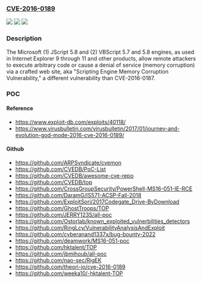 ### [CVE-2016-0189](https://cve.mitre.org/cgi-bin/cvename.cgi?name=CVE-2016-0189)
![](https://img.shields.io/static/v1?label=Product&message=n%2Fa&color=blue)
![](https://img.shields.io/static/v1?label=Version&message=n%2Fa&color=blue)
![](https://img.shields.io/static/v1?label=Vulnerability&message=n%2Fa&color=brighgreen)

### Description

The Microsoft (1) JScript 5.8 and (2) VBScript 5.7 and 5.8 engines, as used in Internet Explorer 9 through 11 and other products, allow remote attackers to execute arbitrary code or cause a denial of service (memory corruption) via a crafted web site, aka "Scripting Engine Memory Corruption Vulnerability," a different vulnerability than CVE-2016-0187.

### POC

#### Reference
- https://www.exploit-db.com/exploits/40118/
- https://www.virusbulletin.com/virusbulletin/2017/01/journey-and-evolution-god-mode-2016-cve-2016-0189/

#### Github
- https://github.com/ARPSyndicate/cvemon
- https://github.com/CVEDB/PoC-List
- https://github.com/CVEDB/awesome-cve-repo
- https://github.com/CVEDB/top
- https://github.com/CrossGroupSecurity/PowerShell-MS16-051-IE-RCE
- https://github.com/DaramG/IS571-ACSP-Fall-2018
- https://github.com/ExploitSori/2017Codegate_Drive-ByDownload
- https://github.com/GhostTroops/TOP
- https://github.com/JERRY123S/all-poc
- https://github.com/Ostorlab/known_exploited_vulnerbilities_detectors
- https://github.com/RingLcy/VulnerabilityAnalysisAndExploit
- https://github.com/cyberanand1337x/bug-bounty-2022
- https://github.com/deamwork/MS16-051-poc
- https://github.com/hktalent/TOP
- https://github.com/jbmihoub/all-poc
- https://github.com/nao-sec/RigEK
- https://github.com/theori-io/cve-2016-0189
- https://github.com/weeka10/-hktalent-TOP

